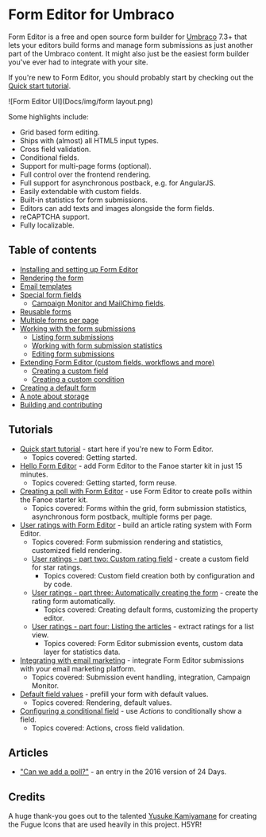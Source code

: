 # Form Editor for Umbraco

Form Editor is a free and open source form builder for [Umbraco](http://umbraco.com/) 7.3+ that lets your editors build forms and manage form submissions as just another part of the Umbraco content. It might also just be the easiest form builder you've ever had to integrate with your site.

If you're new to Form Editor, you should probably start by checking out the [Quick start tutorial](Tutorials/QuickStart.md).

![Form Editor UI](Docs/img/form layout.png)

Some highlights include:
* Grid based form editing.
* Ships with (almost) all HTML5 input types.
* Cross field validation.
* Conditional fields.
* Support for multi-page forms (optional).
* Full control over the frontend rendering.
* Full support for asynchronous postback, e.g. for AngularJS.
* Easily extendable with custom fields.
* Built-in statistics for form submissions.
* Editors can add texts and images alongside the form fields.
* reCAPTCHA support.
* Fully localizable.

## Table of contents
* [Installing and setting up Form Editor](Docs/install.md)
* [Rendering the form](Docs/render.md)
* [Email templates](Docs/emails.md)
* [Special form fields](Docs/fields.md)
    * [Campaign Monitor and MailChimp fields](Docs/fields_newsletter.md).
* [Reusable forms](Docs/reuse.md)
* [Multiple forms per page](Docs/multiple.md)
* [Working with the form submissions](Docs/submissions.md)
   * [Listing form submissions](Docs/submissions_list.md)
   * [Working with form submission statistics](Docs/submissions_stats.md)
   * [Editing form submissions](Docs/submissions_edit.md)
* [Extending Form Editor (custom fields, workflows and more)](Docs/extend.md)
    * [Creating a custom field](Docs/extend_field.md) 
    * [Creating a custom condition](Docs/extend_condition.md)
* [Creating a default form](Docs/initialize.md)
* [A note about storage](Docs/storage.md)
* [Building and contributing](Docs/build.md)

## Tutorials
* [Quick start tutorial](Tutorials/QuickStart.md) - start here if you're new to Form Editor.
    * Topics covered: Getting started.
* [Hello Form Editor](Tutorials/HelloFormEditor.md) - add Form Editor to the Fanoe starter kit in just 15 minutes.
    * Topics covered: Getting started, form reuse.
* [Creating a poll with Form Editor](Tutorials/Poll.md) - use Form Editor to create polls within the Fanoe starter kit.
    * Topics covered: Forms within the grid, form submission statistics, asynchronous form postback, multiple forms per page.
* [User ratings with Form Editor](Tutorials/Ratings.md) - build an article rating system with Form Editor.
    * Topics covered: Form submission rendering and statistics, customized field rendering.
    * [User ratings - part two: Custom rating field](Tutorials/RatingsPartTwo.md) - create a custom field for star ratings.
        * Topics covered: Custom field creation both by configuration and by code.
    * [User ratings - part three: Automatically creating the form](Tutorials/RatingsPartThree.md) - create the rating form automatically.
        * Topics covered: Creating default forms, customizing the property editor.
    * [User ratings - part four: Listing the articles](Tutorials/RatingsPartFour.md) - extract ratings for a list view.
        * Topics covered: Form Editor submission events, custom data layer for statistics data.
* [Integrating with email marketing](Tutorials/EmailMarketing.md) - integrate Form Editor submissions with your email marketing platform.
    * Topics covered: Submission event handling, integration, Campaign Monitor.
* [Default field values](Tutorials/DefaultValues.md) - prefill your form with default values.
    * Topics covered: Rendering, default values.
* [Configuring a conditional field](Tutorials/ConditionalField.md) - use *Actions* to conditionally show a field.
    * Topics covered: Actions, cross field validation.

## Articles
* ["Can we add a poll?"](http://24days.in/umbraco-cms/2016/polls-in-umbraco/) - an entry in the 2016 version of 24 Days.

## Credits
A huge thank-you goes out to the talented [Yusuke Kamiyamane](http://p.yusukekamiyamane.com/) for creating the Fugue Icons that are used heavily in this project. H5YR!
